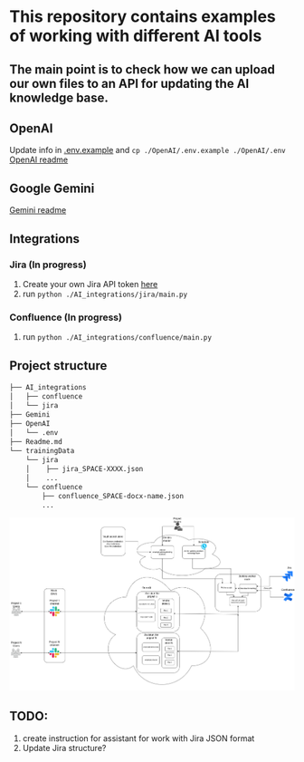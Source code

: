 # This repository contains examples of working with different AI tools
## The main point is to check how we can upload our own files to an API for updating the AI knowledge base.
## OpenAI 
Update info in [.env.example](./OpenAI/.env.example) and `cp ./OpenAI/.env.example ./OpenAI/.env`  
[OpenAI readme](./OpenAI/Readme.md)

## Google Gemini  
[Gemini readme](./Gemini/Readme.md)

## Integrations
### Jira (In progress)
1. Create your own Jira API token [here](https://jira.ontrq.com/secure/ViewProfile.jspa?selectedTab=com.atlassian.pats.pats-plugin:jira-user-personal-access-tokens)
2. run `python ./AI_integrations/jira/main.py`

### Confluence (In progress)
1. run `python ./AI_integrations/confluence/main.py`

## Project structure
```
├── AI_integrations
│   ├── confluence
│   └── jira
├── Gemini
├── OpenAI
│   └── .env
├── Readme.md
└── trainingData
    └── jira
    │    ├── jira_SPACE-XXXX.json
    │    ...
    └── confluence
        ├── confluence_SPACE-docx-name.json
        ...
```

![Data flow structure](./images/OpenAI_assistant_data_flow.png)

## TODO:
1. create instruction for assistant for work with Jira JSON format
2. Update Jira structure?